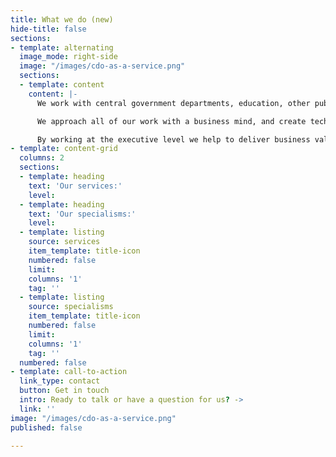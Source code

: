 ```yaml
---
title: What we do (new)
hide-title: false
sections:
- template: alternating
  image_mode: right-side
  image: "/images/cdo-as-a-service.png"
  sections:
  - template: content
    content: |-
      We work with central government departments, education, other public sector organisations and private companies, to help them make better use of their data.

      We approach all of our work with a business mind, and create technology solutions that support users needs and drive efficiency.

      By working at the executive level we help to deliver business value to our clients by helping them to harness their data more effectively.
- template: content-grid
  columns: 2
  sections:
  - template: heading
    text: 'Our services:'
    level: 
  - template: heading
    text: 'Our specialisms:'
    level: 
  - template: listing
    source: services
    item_template: title-icon
    numbered: false
    limit: 
    columns: '1'
    tag: ''
  - template: listing
    source: specialisms
    item_template: title-icon
    numbered: false
    limit: 
    columns: '1'
    tag: ''
  numbered: false
- template: call-to-action
  link_type: contact
  button: Get in touch
  intro: Ready to talk or have a question for us? ->
  link: ''
image: "/images/cdo-as-a-service.png"
published: false

---
```

